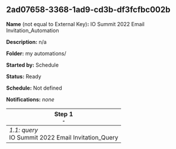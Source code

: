 ## 2ad07658-3368-1ad9-cd3b-df3fcfbc002b

**Name** (not equal to External Key)**:** IO Summit 2022 Email Invitation_Automation

**Description:** n/a

**Folder:** my automations/

**Started by:** Schedule

**Status:** Ready

**Schedule:** Not defined

**Notifications:** _none_


| Step 1<br>_<small>-</small>_ |
| --- |
| _1.1: query_<br>IO Summit 2022 Email Invitation_Query |
